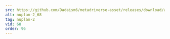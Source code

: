 ```yaml
---
src: https://github.com/Dadaism6/metadriverse-asset/releases/download/assetsv1.0.2/nuplan-2_68.mp4
alt: nuplan-2_68
tag: nuplan-2
vid: 68
order: 96
---
```

